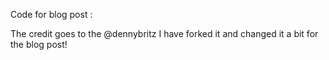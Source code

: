 Code for blog post :

The credit goes to the @dennybritz I have forked it and changed it a bit for the blog post!
